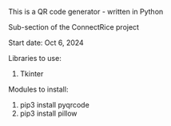 This is a QR code generator - written in Python

Sub-section of the ConnectRice project

Start date: Oct 6, 2024        

Libraries to use:
1. Tkinter

Modules to install:
1. pip3 install pyqrcode
2. pip3 install pillow


